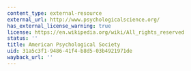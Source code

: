 ```yaml
---
content_type: external-resource
external_url: http://www.psychologicalscience.org/
has_external_license_warning: true
license: https://en.wikipedia.org/wiki/All_rights_reserved
status: ''
title: American Psychological Society
uid: 31a5c3f1-9486-41f4-b8d5-03b4921971de
wayback_url: ''
---
```

